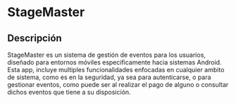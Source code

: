 # StageMaster

## Descripción
StageMaster es un sistema de gestión de eventos para los usuarios, diseñado para entornos móviles especificamente hacia sistemas Android. Esta app, incluye
multiples funcionalidades enfocadas en cualquier ambito de sistema, como es en la seguridad, ya sea para autenticarse, o para gestionar eventos, como puede ser
al realizar el pago de alguno o consultar dichos eventos que tiene a su disposición.
